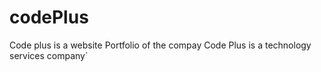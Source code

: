 # codePlus
Code plus is a website Portfolio of the compay Code Plus is a technology services company`
